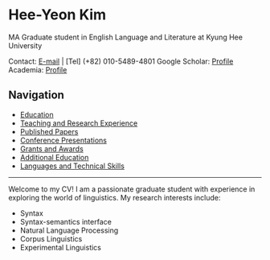 # Hee-Yeon Kim
MA Graduate student in English Language and Literature at Kyung Hee University

Contact: [E-mail](mailto:heeyeonkim@khu.ac.kr) | [Tel] (+82) 010-5489-4801
Google Scholar: [Profile](https://scholar.google.com/citations?hl=en&user=lbWcMHcAAAAJ)
Academia: [Profile](https://khu.academia.edu/HeeYeonKim)

## Navigation
- [Education](education.md)
- [Teaching and Research Experience](experience.md)
- [Published Papers](published.md)
- [Conference Presentations](conference.md)
- [Grants and Awards](grants.md)
- [Additional Education](addedu.md)
- [Languages and Technical Skills](langtech.md)

---

Welcome to my CV! I am a passionate graduate student with experience in exploring the world of linguistics. My research interests include:
- Syntax
- Syntax-semantics interface
- Natural Language Processing
- Corpus Linguistics
- Experimental Linguistics
